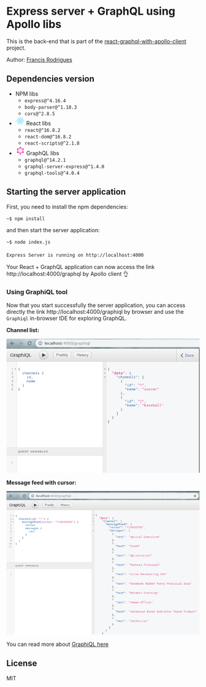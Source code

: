 # Express server + GraphQL using Apollo libs #

This is the back-end that is part of the [react-graphql-with-apollo-client](../../../) project.

Author: [Francis Rodrigues][1]

## Dependencies version

* NPM libs
  * `express@^4.16.4`
  * `body-parser@^1.18.3`
  * `cors@^2.8.5`
* ![react-logo](../screenshots/react-24.png) React libs
  * `react@^16.8.2`
  * `react-dom@^16.8.2`
  * `react-scripts@^2.1.8`
* ![graphql-logo](../screenshots/graphql-24.png) GraphQL libs
  * `graphql@^14.2.1`
  * `graphql-server-express@^1.4.0`
  * `graphql-tools@^4.0.4`

## Starting the server application

First, you need to install the npm dependencies:

```bash
~$ npm install
```

and then start the server application:

```bash
~$ node index.js

Express Server is running on http://localhost:4000
```

Your React + GraphQL application can now access the link http://localhost:4000/graphql by Apollo client :ok_hand:

### Using GraphiQL tool

Now that you start successfully the server application, you can access directly the link http://localhost:4000/graphiql by browser and use the `Graphiql` in-browser IDE for exploring GraphQL.

**Channel list:**

![graphiql-screenshot](../screenshots/graphiql.png)

**Message feed with cursor:**

![graphiql-message-feed-screenshot](../screenshots/graphiql-message-feed.png)

You can read more about [GraphiQL here][2]

## License

MIT

  [1]: https://github.com/francisrod01
  [2]: https://github.com/graphql/graphiql
